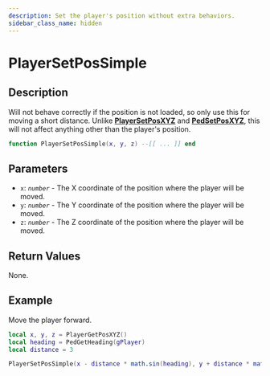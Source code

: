 ```yaml
---
description: Set the player's position without extra behaviors.
sidebar_class_name: hidden
---
```


# PlayerSetPosSimple

## Description

Will not behave correctly if the position is not loaded, so only use this for moving a short distance.
Unlike [**PlayerSetPosXYZ**](https://bully-scripting.vercel.app/docs/game-reference/global-functions/PlayerSetPosXYZ) and [**PedSetPosXYZ**](https://bully-scripting.vercel.app/docs/game-reference/global-functions/PedSetPosXYZ), this will not affect anything other than the player's position.

```lua
function PlayerSetPosSimple(x, y, z) --[[ ... ]] end
```

## Parameters

- `x`: _`number`_ - The X coordinate of the position where the player will be moved.
- `y`: _`number`_ - The Y coordinate of the position where the player will be moved.
- `z`: _`number`_ - The Z coordinate of the position where the player will be moved.

## Return Values

None.

## Example

Move the player forward.

```lua
local x, y, z = PlayerGetPosXYZ()
local heading = PedGetHeading(gPlayer)
local distance = 3

PlayerSetPosSimple(x - distance * math.sin(heading), y + distance * math.cos(heading), z)
```

